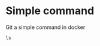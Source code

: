 <!--
setup:
  docker: docableContainer
-->

# Simple command

Git a simple command in docker

```bash|{type:'command'}
ls
```
